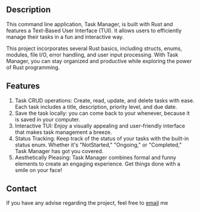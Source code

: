 ## Description
This command line application, Task Manager, is built with Rust and features a Text-Based User Interface (TUI). It allows users to efficiently manage their tasks in a fun and interactive way.

This project incorporates several Rust basics, including structs, enums, modules, file I/O, error handling, and user input processing. With Task Manager, you can stay organized and productive while exploring the power of Rust programming.

## Features
1. Task CRUD operations: Create, read, update, and delete tasks with ease. Each task includes a title, description, priority level, and due date.
2. Save the task locally: you can come back to your whenever, because it is saved in your computer.
3. Interactive TUI: Enjoy a visually appealing and user-friendly interface that makes task management a breeze.
4. Status Tracking: Keep track of the status of your tasks with the built-in status enum. Whether it's "NotStarted," "Ongoing," or "Completed," Task Manager has got you covered.
5. Aesthetically Pleasing: Task Manager combines formal and funny elements to create an engaging experience. Get things done with a smile on your face!


## Contact
If you have any advise regarding the project, feel free to [email](mailto:abdulfaizshaikh55@gamil.com) me
